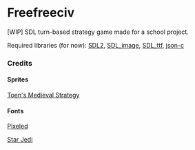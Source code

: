 # Freefreeciv
[WIP] SDL turn-based strategy game made for a school project.

Required libraries (for now): [SDL2](https://www.libsdl.org/),
 [SDL_image](https://www.libsdl.org/projects/SDL_image/),
 [SDL_ttf](https://www.libsdl.org/projects/SDL_ttf/),
 [json-c](https://github.com/json-c/json-c)

### Credits
#### Sprites
[Toen's Medieval Strategy](https://toen.itch.io/toens-medieval-strategy)
#### Fonts
[Pixeled](https://www.dafont.com/pixeled.font)

[Star Jedi](https://www.dafont.com/fr/star-jedi.font)
